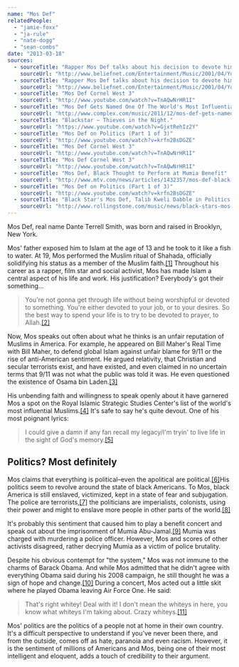```yaml
---
name: "Mos Def"
relatedPeople:
  - "jamie-foxx"
  - "ja-rule"
  - "nate-dogg"
  - "sean-combs"
date: "2013-03-18"
sources:
  - sourceTitle: "Rapper Mos Def talks about his decision to devote himself to Allah"
    sourceUrl: "http://www.beliefnet.com/Entertainment/Music/2001/04/Youre-Gonna-Serve-Somebody.aspx"
  - sourceTitle: "Rapper Mos Def talks about his decision to devote himself to Allah"
    sourceUrl: "http://www.beliefnet.com/Entertainment/Music/2001/04/Youre-Gonna-Serve-Somebody.aspx"
  - sourceTitle: "Mos Def Cornel West 3"
    sourceUrl: "http://www.youtube.com/watch?v=TnAQwNrHR1I"
  - sourceTitle: "Mos Def Gets Named One Of The World's Most Influential Muslims"
    sourceUrl: "http://www.complex.com/music/2011/12/mos-def-gets-named-one-of-the-worlds-most-influential-muslims"
  - sourceTitle: "Blackstar – Thieves in the Night."
    sourceUrl: "https://www.youtube.com/watch?v=GjxtRehIz2Y"
  - sourceTitle: "Mos Def on Politics (Part 1 of 3)"
    sourceUrl: "http://www.youtube.com/watch?v=krfn2BsDGZE"
  - sourceTitle: "Mos Def Cornel West 3"
    sourceUrl: "http://www.youtube.com/watch?v=TnAQwNrHR1I"
  - sourceTitle: "Mos Def Cornel West 3"
    sourceUrl: "http://www.youtube.com/watch?v=TnAQwNrHR1I"
  - sourceTitle: "Mos Def, Black Thought to Perform at Mumia Benefit"
    sourceUrl: "http://www.mtv.com/news/articles/1432357/mos-def-black-thought-perform-at-mumia-benefit.jhtml"
  - sourceTitle: "Mos Def on Politics (Part 1 of 3)"
    sourceUrl: "http://www.youtube.com/watch?v=krfn2BsDGZE"
  - sourceTitle: "Black Star's Mos Def, Talib Kweli Dabble in Politics at Reunion Show"
    sourceUrl: "http://www.rollingstone.com/music/news/black-stars-mos-def-talib-kweli-dabble-in-politics-at-reunion-show-20090601"
---
```


Mos Def, real name Dante Terrell Smith, was born and raised in Brooklyn, New York.

Mos' father exposed him to Islam at the age of 13 and he took to it like a fish to water. At 19, Mos performed the Muslim ritual of Shahada, officially solidifying his status as a member of the Muslim faith.<a class="source-citation" href="http://www.beliefnet.com/Entertainment/Music/2001/04/Youre-Gonna-Serve-Somebody.aspx" title="Rapper Mos Def talks about his decision to devote himself to Allah">[1]</a> Throughout his career as a rapper, film star and social activist, Mos has made Islam a central aspect of his life and work. His justification? Everybody's got their something…

>You're not gonna get through life without being worshipful or devoted to something. You're either devoted to your job, or to your desires. So the best way to spend your life is to try to be devoted to prayer, to Allah.<a class="source-citation" href="http://www.beliefnet.com/Entertainment/Music/2001/04/Youre-Gonna-Serve-Somebody.aspx" title="Rapper Mos Def talks about his decision to devote himself to Allah">[2]</a>

Now, Mos speaks out often about what he thinks is an unfair reputation of Muslims in America. For example, he appeared on Bill Maher's Real Time with Bill Maher, to defend global Islam against unfair blame for 9/11 or the rise of anti-American sentiment. He argued relativity, that Christian and secular terrorists exist, and have existed, and even claimed in no uncertain terms that 9/11 was not what the public was told it was. He even questioned the existence of Osama bin Laden.<a class="source-citation" href="http://www.youtube.com/watch?v=TnAQwNrHR1I" title="Mos Def Cornel West 3">[3]</a>

His unbending faith and willingness to speak openly about it have garnered Mos a spot on the Royal Islamic Strategic Studies Center's list of the world's most influential Muslims.<a class="source-citation" href="http://www.complex.com/music/2011/12/mos-def-gets-named-one-of-the-worlds-most-influential-muslims" title="Mos Def Gets Named One Of The World&apos;s Most Influential Muslims">[4]</a> It's safe to say he's quite devout. One of his most poignant lyrics:

>I could give a damn if any fan recall my legacy/I'm tryin' to live life in the sight of God's memory.<a class="source-citation" href="https://www.youtube.com/watch?v=GjxtRehIz2Y" title="Blackstar – Thieves in the Night.">[5]</a>

## 

## Politics? Most definitely

Mos claims that everything is political–even the apolitical are political.<a class="source-citation" href="http://www.youtube.com/watch?v=krfn2BsDGZE" title="Mos Def on Politics (Part 1 of 3)">[6]</a>His politics seem to revolve around the state of black Americans. To Mos, black America is still enslaved, victimized, kept in a state of fear and subjugation. The police are terrorists,<a class="source-citation" href="http://www.youtube.com/watch?v=TnAQwNrHR1I" title="Mos Def Cornel West 3">[7]</a> the politicians are imperialists, colonists, using their power and might to enslave more people in other parts of the world.<a class="source-citation" href="http://www.youtube.com/watch?v=TnAQwNrHR1I" title="Mos Def Cornel West 3">[8]</a>

It's probably this sentiment that caused him to play a benefit concert and speak out about the imprisonment of Mumia Abu-Jamal.<a class="source-citation" href="http://www.mtv.com/news/articles/1432357/mos-def-black-thought-perform-at-mumia-benefit.jhtml" title="Mos Def, Black Thought to Perform at Mumia Benefit">[9]</a> Mumia was charged with murdering a police officer. However, Mos and scores of other activists disagreed, rather decrying Mumia as a victim of police brutality.

Despite his obvious contempt for "the system," Mos was not immune to the charms of Barack Obama. And while Mos admitted that he didn't agree with everything Obama said during his 2008 campaign, he still thought he was a sign of hope and change.<a class="source-citation" href="http://www.youtube.com/watch?v=krfn2BsDGZE" title="Mos Def on Politics (Part 1 of 3)">[10]</a> During a concert, Mos acted out a little skit where he played Obama leaving Air Force One. He said:

>That's right whitey! Deal with it! I don't mean the whiteys in here, you know what whiteys I'm taking about. Crazy whiteys.<a class="source-citation" href="http://www.rollingstone.com/music/news/black-stars-mos-def-talib-kweli-dabble-in-politics-at-reunion-show-20090601" title="Black Star&apos;s Mos Def, Talib Kweli Dabble in Politics at Reunion Show">[11]</a>

Mos' politics are the politics of a people not at home in their own country. It's a difficult perspective to understand if you've never been there, and from the outside, comes off as hate, paranoia and even racism. However, it is the sentiment of millions of Americans and Mos, being one of their most intelligent and eloquent, adds a touch of credibility to their argument.